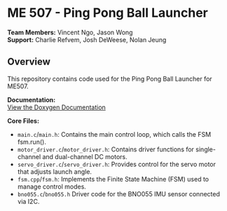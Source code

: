 # ME 507 - Ping Pong Ball Launcher

**Team Members:** Vincent Ngo, Jason Wong  
**Support:** Charlie Refvem, Josh DeWeese, Nolan Jeung

## Overview

This repository contains code used for the Ping Pong Ball Launcher for ME507.

**Documentation:**  
[View the Doxygen Documentation](https://vincentngo418.github.io/ME507/)

**Core Files:** 
- `main.c`/`main.h`: Contains the main control loop, which calls the FSM fsm.run().
- `motor_driver.c`/`motor_driver.h`: Contains driver functions for single-channel and dual-channel DC motors.
- `servo_driver.c`/`servo_driver.h`: Provides control for the servo motor that adjusts launch angle.
- `fsm.cpp`/`fsm.h`: Implements the Finite State Machine (FSM) used to manage control modes.
- `bno055.c`/`bno055.h` Driver code for the BNO055 IMU sensor connected via I2C.
